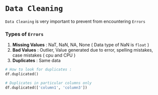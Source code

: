# `Data Cleaning`

`Data Cleaning` is very important to prevent from encountering `Errors`

### Types of `Errors`

1. **Missing Values** : NaT, NaN, NA, None ( Data type of NaN is `float` )
2. **Bad Values** : Outlier, Value generated due to error, spelling mistakes, case mistakes ( cpu and CPU )
3. **Duplicates** : Same data 
```python
# How to look for duplicates :
df.duplicated()

# Duplicates in particular columns only
df.duplicated(['column1', 'column3']) 
```
